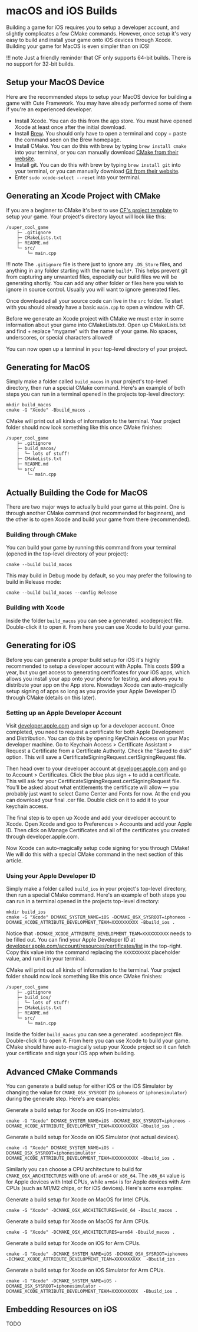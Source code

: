# macOS and iOS Builds

Building a game for iOS requires you to setup a developer account, and slightly complicates a few CMake commands. However, once setup it's very easy to build and install your game onto iOS devices through Xcode. Building your game for MacOS is even simpler than on iOS!

!!! note
    Just a friendly reminder that CF only supports 64-bit builds. There is no support for 32-bit builds.

## Setup your MacOS Device

Here are the recommended steps to setup your MacOS device for building a game with Cute Framework. You may have already performed some of them if you're an experienced developer.

- Install Xcode. You can do this from the app store. You must have opened Xcode at least once after the initial download.
- Install [Brew](https://brew.sh/). You should only have to open a terminal and copy + paste the command seen on the Brew homepage.
- Install CMake. You can do this with brew by typing `brew install cmake` into your terminal, or you can manually download [CMake from their website](https://cmake.org/download/).
- Install git. You can do this with brew by typing `brew install git` into your terminal, or you can manually download [Git from their website](https://git-scm.com/downloads).
- Enter `sudo xcode-select --reset` into your terminal.

## Generating an Xcode Project with CMake

If you are a beginner to CMake it's best to use [CF's project template](https://github.com/RandyGaul/cute_framework_project_template) to setup your game. Your project's directory layout will look like this:

```
/super_cool_game
    ├─ .gitignore
    ├─ CMakeLists.txt
    ├─ README.md
    └─ src/
        └─ main.cpp
```

!!! note
    The `.gitignore` file is there just to ignore any `.DS_Store` files, and anything in any folder starting with the name `build*`. This helps prevent git from capturing any unwanted files, especially our build files we will be generating shortly. You can add any other folder or files here you wish to ignore in source control. Usually you will want to ignore generated files.

Once downloaded all your source code can live in the `src` folder. To start with you should already have a basic `main.cpp` to open a window with CF.

Before we generate an Xcode project with CMake we must enter in some information about your game into CMakeLists.txt. Open up CMakeLists.txt and find + replace "mygame" with the name of your game. No spaces, underscores, or special characters allowed!

You can now open up a terminal in your top-level directory of your project.

## Generating for MacOS

Simply make a folder called `build_macos` in your project's top-level directory, then run a special CMake command. Here's an example of both steps you can run in a terminal opened in the projects top-level directory:

```
mkdir build_macos
cmake -G "Xcode" -Bbuild_macos .
```

CMake will print out all kinds of information to the terminal. Your project folder should now look something like this once CMake finishes:

```
/super_cool_game
    ├─ .gitignore
    ├─ build_macos/
    |  └─ lots of stuff!
    ├─ CMakeLists.txt
    ├─ README.md
    └─ src/
        └─ main.cpp
```

## Actually Building the Code for MacOS

There are two major ways to actually build your game at this point. One is through another CMake command (not recommended for beginners), and the other is to open Xcode and build your game from there (recommended).

### Building through CMake

You can build your game by running this command from your terminal (opened in the top-level directory of your project):

```
cmake --build build_macos
```

This may build in Debug mode by default, so you may prefer the following to build in Release mode:

```
cmake --build build_macos --config Release
```

### Building with Xcode

Inside the folder `build_macos` you can see a generated .xcodeproject file. Double-click it to open it. From here you can use Xcode to build your game.

## Generating for iOS

Before you can generate a proper build setup for iOS it's highly recommended to setup a developer account with Apple. This costs $99 a year, but you get access to generating certificates for your iOS apps, which allows you install your app onto your phone for testing, and allows you to distribute your app on the App store. Nowadays Xcode can auto-magically setup signing of apps so long as you provide your Apple Developer ID through CMake (details on this later).

### Setting up an Apple Developer Account

Visit [developer.apple.com](https://developer.apple.com/) and sign up for a developer account. Once completed, you need to request a certificate for both Apple Development and Distribution. You can do this by opening KeyChain Access on your Mac developer machine. Go to Keychain Access > Certificate Assistant > Request a Certificate from a Certificate Authority. Check the “Saved to disk” option. This will save a CertificateSigningRequest.certSigningRequest file.

Then head over to your developer account at [developer.apple.com](https://developer.apple.com/) and go to Account > Certificates. Click the blue plus sign + to add a certificate. This will ask for your CertificateSigningRequest.certSigningRequest file. You’ll be asked about what entitlements the certificate will allow — you probably just want to select Game Center and Fonts for now. At the end you can download your final .cer file. Double click on it to add it to your keychain access.

The final step is to open up Xcode and add your developer account to Xcode. Open Xcode and goo to Preferences > Accounts and add your Apple ID. Then click on Manage Certificates and all of the certificates you created through developer.apple.com.

Now Xcode can auto-magically setup code signing for you through CMake! We will do this with a special CMake command in the next section of this article.

### Using your Apple Developer ID

Simply make a folder called `build_ios` in your project's top-level directory, then run a special CMake command. Here's an example of both steps you can run in a terminal opened in the projects top-level directory:

```
mkdir build_ios
cmake -G "Xcode" DCMAKE_SYSTEM_NAME=iOS -DCMAKE_OSX_SYSROOT=iphoneos -DCMAKE_XCODE_ATTRIBUTE_DEVELOPMENT_TEAM=XXXXXXXXXX -Bbuild_ios .
```

Notice that `-DCMAKE_XCODE_ATTRIBUTE_DEVELOPMENT_TEAM=XXXXXXXXXX` needs to be filled out. You can find your Apple Developer ID at [developer.apple.com/account/resources/certificates/list](https://developer.apple.com/account/resources/certificates/list) in the top-right. Copy this value into the command replacing the `XXXXXXXXXX` placeholder value, and run it in your terminal.

CMake will print out all kinds of information to the terminal. Your project folder should now look something like this once CMake finishes:

```
/super_cool_game
    ├─ .gitignore
    ├─ build_ios/
    |  └─ lots of stuff!
    ├─ CMakeLists.txt
    ├─ README.md
    └─ src/
        └─ main.cpp
```

Inside the folder `build_macos` you can see a generated .xcodeproject file. Double-click it to open it. From here you can use Xcode to build your game. CMake should have auto-magically setup your Xcode project so it can fetch your certificate and sign your iOS app when building.

## Advanced CMake Commands

You can generate a build setup for either iOS or the iOS Simulator by changing the value for `CMAKE_OSX_SYSROOT` (to `iphoneos` or `iphonesimulator`) during the generate step. Here's are examples:

Generate a build setup for Xcode on iOS (non-simulator).

```
cmake -G "Xcode" DCMAKE_SYSTEM_NAME=iOS -DCMAKE_OSX_SYSROOT=iphoneos -DCMAKE_XCODE_ATTRIBUTE_DEVELOPMENT_TEAM=XXXXXXXXXX -Bbuild_ios .
```

Generate a build setup for Xcode on iOS Simulator (not actual devices).

```
cmake -G "Xcode" DCMAKE_SYSTEM_NAME=iOS -DCMAKE_OSX_SYSROOT=iphonesimulator -DCMAKE_XCODE_ATTRIBUTE_DEVELOPMENT_TEAM=XXXXXXXXXX -Bbuild_ios .
```

Similarly you can choose a CPU architecture to build for `CMAKE_OSX_ARCHITECTURES` with one of: `arm64` or `x86_64`. The `x86_64` value is for Apple devices with Intel CPUs, while `arm64` is for Apple devices with Arm CPUs (such as M1/M2 chips, or for iOS devices). Here's some examples:

Generate a build setup for Xcode on MacOS for Intel CPUs.

```
cmake -G "Xcode" -DCMAKE_OSX_ARCHITECTURES=x86_64 -Bbuild_macos .
```

Generate a build setup for Xcode on MacOS for Arm CPUs.

```
cmake -G "Xcode" -DCMAKE_OSX_ARCHITECTURES=arm64 -Bbuild_macos .
```

Generate a build setup for Xcode on iOS for Arm CPUs.

```
cmake -G "Xcode" -DCMAKE_SYSTEM_NAME=iOS -DCMAKE_OSX_SYSROOT=iphoneos -DCMAKE_XCODE_ATTRIBUTE_DEVELOPMENT_TEAM=XXXXXXXXXX  -Bbuild_ios .
```

Generate a build setup for Xcode on iOS Simulator for Arm CPUs.

```
cmake -G "Xcode" -DCMAKE_SYSTEM_NAME=iOS -DCMAKE_OSX_SYSROOT=iphonesimulator -DCMAKE_XCODE_ATTRIBUTE_DEVELOPMENT_TEAM=XXXXXXXXXX  -Bbuild_ios .
```

## Embedding Resources on iOS

TODO

